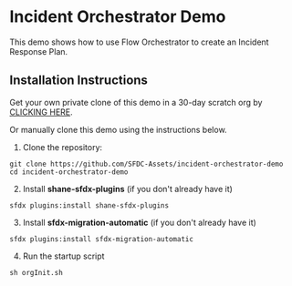 # Incident Orchestrator Demo

This demo shows how to use Flow Orchestrator to create an Incident Response Plan.

## Installation Instructions

Get your own private clone of this demo in a 30-day scratch org by [CLICKING HERE](https://hosted-scratch.herokuapp.com/launch?template=https://github.com/SFDC-Assets/incident-orchestrator-demo&email=required).

Or manually clone this demo using the instructions below.

1. Clone the repository:

```
git clone https://github.com/SFDC-Assets/incident-orchestrator-demo
cd incident-orchestrator-demo
```

2. Install **shane-sfdx-plugins** (if you don't already have it)

  ```
  sfdx plugins:install shane-sfdx-plugins
  ```

3. Install **sfdx-migration-automatic** (if you don't already have it)

  ```
  sfdx plugins:install sfdx-migration-automatic
  ```


4. Run the startup script

  ```
  sh orgInit.sh
  ```